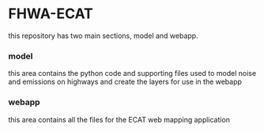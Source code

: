 # FHWA-ECAT

this repository has two main sections, model and webapp.

### model
this area contains the python code and supporting files used to model noise
and emissions on highways and create the layers for use in the webapp


### webapp 
this area contains all the files for the ECAT web mapping application




